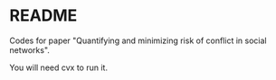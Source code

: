# README #

Codes for paper "Quantifying and minimizing risk of conflict in social networks".

You will need cvx to run it.